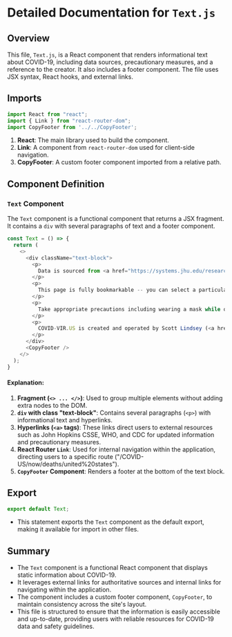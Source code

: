 # Detailed Documentation for `Text.js`

## Overview
This file, `Text.js`, is a React component that renders informational text about COVID-19, including data sources, precautionary measures, and a reference to the creator. It also includes a footer component. The file uses JSX syntax, React hooks, and external links.

## Imports
```javascript
import React from "react";
import { Link } from "react-router-dom";
import CopyFooter from '../../CopyFooter';
```
1. **React**: The main library used to build the component.
2. **Link**: A component from `react-router-dom` used for client-side navigation.
3. **CopyFooter**: A custom footer component imported from a relative path.

## Component Definition
### `Text` Component
The `Text` component is a functional component that returns a JSX fragment. It contains a `div` with several paragraphs of text and a footer component.

```javascript
const Text = () => {
  return (
    <>
      <div className="text-block">
        <p>
          Data is sourced from <a href="https://systems.jhu.edu/research/public-health/ncov/">John Hopkins CSSE</a> and is updated each day.
        </p>
        <p>
          This page is fully bookmarkable -- you can select a particular state and/or axis and share that data directly, or return to the <Link to="/COVID-US/now/deaths/united%20states">United States</Link> at any time.
        </p>
        <p>
          Take appropriate precautions including wearing a mask while outside, social distancing, frequent hand washing and more: There is good and more specific advice available <a href="https://www.who.int/emergencies/diseases/novel-coronavirus-2019/advice-for-public">from the WHO</a> and <a href="https://www.cdc.gov/coronavirus/2019-ncov/prevent-getting-sick/prevention.html">from the CDC</a>.
        </p>
        <p>
          COVID-VIR.US is created and operated by Scott Lindsey (<a href="/blog/2020/04/12/about/">About</a>).
        </p>
      </div>
      <CopyFooter />
    </>
  );
}
```

#### Explanation:
1. **Fragment (`<> ... </>`)**: Used to group multiple elements without adding extra nodes to the DOM.
2. **`div` with class "text-block"**: Contains several paragraphs (`<p>`) with informational text and hyperlinks.
3. **Hyperlinks (`<a>` tags)**: These links direct users to external resources such as John Hopkins CSSE, WHO, and CDC for updated information and precautionary measures.
4. **React Router `Link`**: Used for internal navigation within the application, directing users to a specific route ("/COVID-US/now/deaths/united%20states").
5. **`CopyFooter` Component**: Renders a footer at the bottom of the text block.

## Export
```javascript
export default Text;
```
- This statement exports the `Text` component as the default export, making it available for import in other files.

## Summary
- The `Text` component is a functional React component that displays static information about COVID-19.
- It leverages external links for authoritative sources and internal links for navigating within the application.
- The component includes a custom footer component, `CopyFooter`, to maintain consistency across the site's layout.
- This file is structured to ensure that the information is easily accessible and up-to-date, providing users with reliable resources for COVID-19 data and safety guidelines.